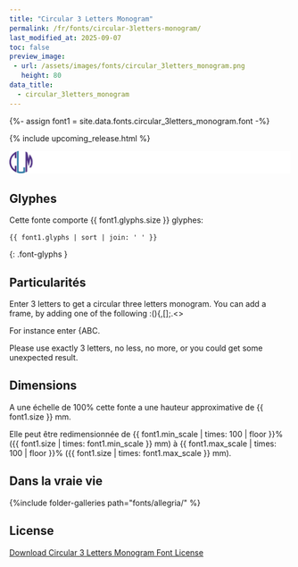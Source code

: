 ```yaml
---
title: "Circular 3 Letters Monogram"
permalink: /fr/fonts/circular-3letters-monogram/
last_modified_at: 2025-09-07
toc: false
preview_image:
 - url: /assets/images/fonts/circular_3letters_monogram.png
   height: 80
data_title:
  - circular_3letters_monogram
---
```

{%- assign font1 = site.data.fonts.circular_3letters_monogram.font -%}

{% include upcoming_release.html %}

![Circular 3 Letters Monogram](/assets/images/fonts/circular_3letters_monogram.png)

## Glyphes

Cette fonte comporte  {{ font1.glyphs.size }} glyphes:

```
{{ font1.glyphs | sort | join: ' ' }}
```
{: .font-glyphs }

## Particularités

Enter 3 letters to get a circular three letters monogram. You can add a frame, by adding one of the following :(){,[];.<>

For instance enter {ABC.

Please use exactly 3 letters, no less, no more, or you could get some unexpected result.

## Dimensions

A une échelle de 100% cette fonte a une hauteur approximative de {{ font1.size }} mm. 

Elle peut être redimensionnée de {{ font1.min_scale | times: 100 | floor }}% ({{ font1.size | times: font1.min_scale }} mm)
à {{ font1.max_scale | times: 100 | floor }}% ({{ font1.size | times: font1.max_scale }} mm).

## Dans la vraie vie

{%include folder-galleries path="fonts/allegria/" %}

## License

[Download Circular 3 Letters Monogram Font License](https://github.com/inkstitch/inkstitch/tree/main/fonts/circular_3letters_monogram/LICENSE)
